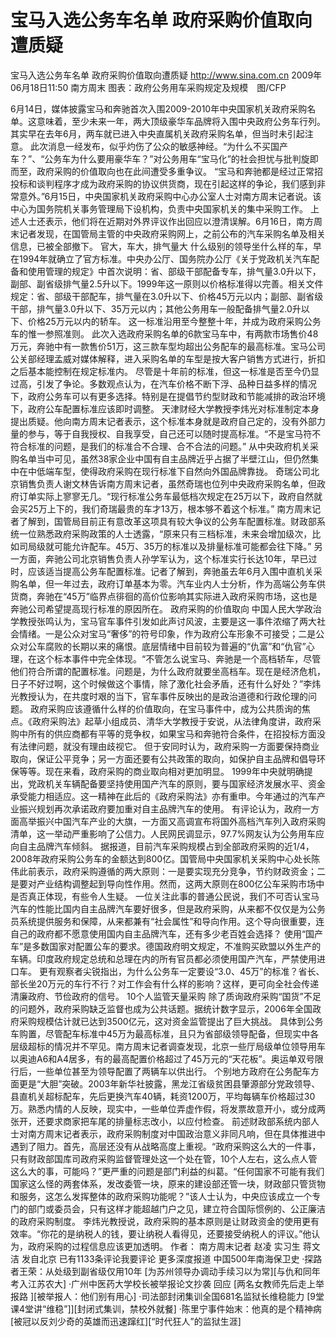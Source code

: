 # 宝马入选公务车名单 政府采购价值取向遭质疑

宝马入选公务车名单 政府采购价值取向遭质疑
http://www.sina.com.cn  2009年06月18日11:50  南方周末
图表：政府公务用车采购规定及规模　图/CFP

6月14日，媒体披露宝马和奔驰首次入围2009-2010年中央国家机关政府采购名单。这意味着，至少未来一年，两大顶级豪华车品牌将入围中央政府公务车行列。其实早在去年6月，两车就已进入中央直属机关政府采购名单，但当时未引起注意。
此次消息一经发布，似乎灼伤了公众的敏感神经。“为什么不买国产车？”、“公务车为什么要用豪华车？”对公务用车“宝马化”的社会担忧与批判旋即而至，政府采购的价值取向也在此间遭受多重争议。
“宝马和奔驰都是经过正常招投标和谈判程序才成为政府采购的协议供货商，现在引起这样的争论，我们感到非常意外。”6月15日，中央国家机关政府采购中心办公室人士对南方周末记者说。该中心为国务院机关事务管理局下设机构，负责中央国家机关的集中采购工作。
上述人士还表示，他们将在近期对外界评议作出回应以澄清误解。6月16日，南方周末记者发现，在国管局主管的中央政府采购网上，之前公布的汽车采购名单及相关信息，已被全部撤下。
官大，车大，排气量大
什么级别的领导坐什么样的车，早在1994年就确立了官方标准。中央办公厅、国务院办公厅《关于党政机关汽车配备和使用管理的规定》中首次说明：省、部级干部配备专车，排气量3.0升以下，副部、副省级排气量2.5升以下。1999年这一原则以价格标准得以完善。相关文件规定：省、部级干部配车，排气量在3.0升以下、价格45万元以内；副部、副省级干部，排气量3.0升以下、35万元以内；其他公务用车一般配备排气量2.0升以下、价格25万元以内的轿车。
这一标准沿用至今整整十年，并成为政府采购公务车的惟一参照准则。
此次入选政府采购名单的6款宝马车中，有两款市场售价48万元，奔驰中有一款售价51万，这三款车型均超出公务配车的最高标准。宝马公司公关部经理孟威对媒体解释，进入采购名单的车型是按大客户销售方式进行，折扣之后基本能控制在规定标准内。
尽管是十年前的标准，但这一标准是否至今仍显过高，引发了争论。多数观点认为，在汽车价格不断下浮、品种日益多样的情况下，政府公务车可以有更多选择。特别是在提倡节约型财政和节能减排的政治环境下，政府公车配置标准应该即时调整。
天津财经大学教授李炜光对标准制定本身提出质疑。他向南方周末记者表示，这个标准本身就是政府自己定的，没有外部力量的参与，等于自我授权、自我享受，自己还可以随时提高标准。“不是宝马符不符合标准的问题，是我们的标准合不合理、合不合法的问题。”
从中央政府机关采购名单当中可见，虽然38家企业中国有自主品牌近乎占据了半壁江山，但仍然集中在中低端车型，使得政府采购在现行标准下自然向外国品牌靠拢。
奇瑞公司北京销售负责人谢文林告诉南方周末记者，虽然奇瑞也位列中央政府采购名单，但政府订单实际上寥寥无几。“现行标准公务车最低档次规定在25万以下，政府自然就会买25万上下的，我们奇瑞最贵的车才13万，根本够不着这个标准。”
南方周末记者了解到，国管局目前正有意改革这项具有较大争议的公务车配置标准。财政部系统一位熟悉政府采购政策的人士透露，“原来只有三档标准，未来会增加级次，比如司局级就可能允许配车。45万、35万的标准以及排量标准可能都会往下降。”
另一方面，奔驰公司北京销售负责人孙学军认为，这个标准实行长达10年，早已过时，应该适当提高公务车配置标准。记者了解到，奔驰虽去年6月入围中直机关采购名单，但一年过去，政府订单基本为零。汽车业内人士分析，作为高端公务车供货商，奔驰在“45万”临界点徘徊的高价位影响其实际进入政府采购市场，这也是奔驰公司希望提高现行标准的原因所在。
政府采购的价值取向
中国人民大学政治学教授张鸣认为，宝马官车事件引发如此声讨风波，主要是这一事件浓缩了两大社会情绪。一是公众对宝马“奢侈”的符号印象，作为政府公车形象不可接受；二是公众对公车腐败的长期以来的痛恨。底层情绪中目前较为普遍的“仇富”和“仇官”心理，在这个标本事件中完全体现。“不管怎么说宝马、奔驰是一个高档轿车，尽管他们符合所谓的配置标准。问题是，为什么政府就要坐高档车。现在是经济危机，日子不好过啊，这个时候做这个事情，除了激化社会矛盾，还有什么好处？”李炜光教授认为，在共度时艰的当下，官车事件反映出的是政治道德和行政伦理的问题。
政府采购应该遵循什么样的价值取向，在宝马事件中，成为公共质询的焦点。《政府采购法》起草小组成员、清华大学教授于安说，从法律角度讲，政府采购中所有的供应商都有平等的竞争权，如果宝马和奔驰符合条件，在招投标方面没有法律问题，就没有理由歧视它。
但于安同时认为，政府采购一方面要保持商业取向，保证公平竞争；另一方面还要有公共政策的取向，如保护自主品牌和倡导环保等等。现在来看，政府采购的商业取向相对更加明显。
1999年中央就明确提出，党政机关车辆配备要坚持使用国产汽车的原则，要与国家经济发展水平、资金承受能力相适应。这一精神在此后的《政府采购法》亦有重申。今年通过的汽车产业振兴规划再次承诺政府要加重对自主品牌汽车的使用。
有评论认为，政府一方面高举振兴中国汽车产业的大旗，一方面又高调宣布将国外高档汽车列入政府采购清单，这一举动严重影响了公信力。人民网民调显示，97.7%网友认为公务用车应向自主品牌汽车倾斜。
据报道，目前汽车采购规模占到全部政府采购的近1/4，2008年政府采购公务车的金额达到800亿。国管局中央国家机关采购中心处长陈伟此前表示，政府采购遵循的两大原则：一是要实现充分竞争，节约财政资金；二是要对产业结构调整起到导向性作用。然而，这两大原则在800亿公车采购市场中是否真正体现，有些令人生疑。
一位关注此事的普通公民说，我们不可否认宝马汽车的性能比国内自主品牌汽车要好很多，但是政府采购，从来都不仅仅是为公务员系统提供服务和保障，从来都兼有“社会属性”和导向作用。这个导向很重要，连自己的政府都不愿意使用国内自主品牌汽车，还有多少老百姓会选择？
使用“国产车”是多数国家对配置公车的要求。德国政府明文规定，不准购买欧盟以外生产的车辆。印度政府规定总统和总理在内的所有官员都必须使用国产汽车，严禁使用进口车。
更有观察者尖锐指出，为什么公务车一定要设“3.0、45万”的标准？省长、部长坐20万元的车行不行？对工作会有什么样的影响？这样，更可向全社会传递清廉政府、节俭政府的信号。
10个人监管天量采购
除了质询政府采购“国货”不足的问题外，政府采购缺乏监督也成为公共话题。据统计数字显示，2006年全国政府采购规模估计就已达到3500亿元，这对资金监管提出了巨大挑战。
具体到公务车购置，尽管配车标准中45万为最高标准，且只为省部级领导配备，但现实中各层级超标的情况并不罕见。南方周末记者调查发现，北京一些厅局级单位领导用车以奥迪A6和A4居多，有的最高配置价格超过了45万元的“天花板”。奥运单双号限行后，一些单位甚至为领导配置了两辆车以供出行。
个别地方政府在公务配车方面更是“大胆”突破。2003年新华社披露，黑龙江省级贫困县肇源部分党政领导、县直机关超标配车，先后更换汽车40辆，耗资1200万，平均每辆车价格超过30万。熟悉内情的人反映，现实中，一些单位弄虚作假，将发票故意开小，或分成两张开，还要求商家把车尾的排量标志改小，以应付检查。
前述财政部系统内部人士对南方周末记者表示，政府采购制度对中国政治意义非同凡响，但在具体推进中遇到了阻力。首先，高层还没有从战略高度上重视。“政府采购这么大的一件事，只有财政部国库司政府采购监督管理处这一个处在管，10个人左右，这么点人管这么大的事，可能吗？”更严重的问题是部门利益的纠葛。“任何国家不可能有我们国家这么怪的两套体系，发改委管一块，原来的建设部还管一块，财政部只管货物和服务，这怎么发挥整体的政府采购功能呢？”该人士认为，中央应该成立一个专门的部门或委员会，只有这样才能超越门户之见，建立符合国际惯例的、公正廉洁的政府采购制度。
李炜光教授说，政府采购的基本原则是让财政资金的使用更有效率。“你花的是纳税人的钱，要让纳税人看得见，还要接受纳税人的评议。”他认为，政府采购的过程信息应该更加透明。
作者： 南方周末记者 赵凌 实习生 蒋文洁 发自北京
已有1133条评论我要评论
更多深度报道
中国500年南海保卫史
·探路者王荣：从处级到副省级仅用10年
[为苏州领导办调动手续习以为常][与仇和同年考入江苏农大]
·广州中医药大学校长被举报论文抄袭 回应
[两名女教师先后走上举报路 ][被举报人：他们别有用心]
·司法部封闭集训全国681名监狱长维稳能力
[9堂课4堂讲“维稳”]][封闭式集训，禁校外就餐]
·陈里宁事件始末：他真的是个精神病
[被冠以反刘少奇的英雄而迅速蹿红][“时代狂人”的监狱生涯]


